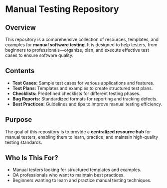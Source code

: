 # Manual Testing Repository

## Overview

This repository is a comprehensive collection of resources, templates, and examples for **manual software testing**. It is designed to help testers, from beginners to professionals—organize, plan, and execute effective test cases to ensure software quality.

## Contents

* **Test Cases:** Sample test cases for various applications and features.
* **Test Plans:** Templates and examples to create structured test plans.
* **Checklists:** Predefined checklists for different testing phases.
* **Bug Reports:** Standardized formats for reporting and tracking defects.
* **Best Practices:** Guidelines and tips to improve manual testing efficiency.

## Purpose

The goal of this repository is to provide a **centralized resource hub** for manual testers, enabling them to learn, practice, and maintain high-quality testing standards.

## Who Is This For?

* Manual testers looking for structured templates and examples.
* QA professionals who want to maintain best practices.
* Beginners wanting to learn and practice manual testing techniques.

